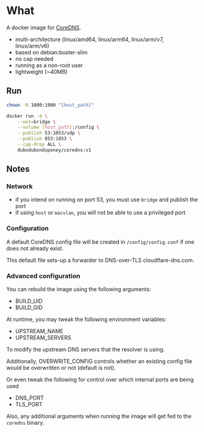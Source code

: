 # What

A docker image for [CoreDNS](https://coredns.io/).

 * multi-architecture (linux/amd64, linux/arm64, linux/arm/v7, linux/arm/v6)
 * based on debian:buster-slim
 * no cap needed
 * running as a non-root user
 * lightweight (~40MB)

## Run

```bash
chown -R 1000:1000 "[host_path]"

docker run -d \
    --net=bridge \
    --volume [host_path]:/config \
    --publish 53:1053/udp \
    --publish 853:1853 \
    --cap-drop ALL \
    dubodubonduponey/coredns:v1
```

## Notes

### Network

 * if you intend on running on port 53, you must use `bridge` and publish the port
 * if using `host` or `macvlan`, you will not be able to use a privileged port

### Configuration

A default CoreDNS config file will be created in `/config/config.conf` if one does not already exist.

This default file sets-up a forwarder to DNS-over-TLS cloudflare-dns.com.

### Advanced configuration

You can rebuild the image using the following arguments:

 * BUILD_UID
 * BUILD_GID

At runtime, you may tweak the following environment variables:

 * UPSTREAM_NAME
 * UPSTREAM_SERVERS
 
To modify the upstream DNS servers that the resolver is using.

Additionally, OVERWRITE_CONFIG controls whether an existing config file would be overwritten or not (default is not).

Or even tweak the following for control over which internal ports are being used

 * DNS_PORT
 * TLS_PORT

Also, any additional arguments when running the image will get fed to the `coredns` binary.
